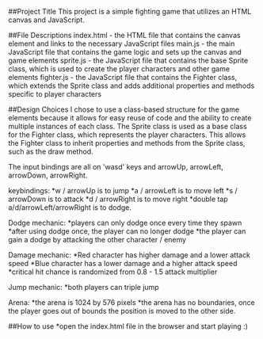 ##Project Title
This project is a simple fighting game that utilizes an HTML canvas and JavaScript.

##File Descriptions
index.html - the HTML file that contains the canvas element and links to the necessary JavaScript files
main.js - the main JavaScript file that contains the game logic and sets up the canvas and game elements
sprite.js - the JavaScript file that contains the base Sprite class, which is used to create the player characters and other game elements
fighter.js - the JavaScript file that contains the Fighter class, which extends the Sprite class and adds additional properties and methods specific to player characters

##Design Choices
I chose to use a class-based structure for the game elements because it allows for easy reuse of code and the ability to create multiple instances of each class. The Sprite class is used as a base class for the Fighter class, which represents the player characters. This allows the Fighter class to inherit properties and methods from the Sprite class, such as the draw method.

The input bindings are all on 'wasd' keys and arrowUp, arrowLeft, arrowDown, arrowRight. 

keybindings: 
*w / arrowUp is to jump
*a / arrowLeft is to move left
*s / arrowDown is to attack
*d / arrowRight is to move right
*double tap a/d/arrowLeft/arrowRight is to dodge. 

Dodge mechanic: 
*players can only dodge once every time they spawn
*after using dodge once, the player can no longer dodge
*the player can gain a dodge by attacking the other character / enemy

Damage mechanic: 
*Red character has higher damage and a lower attack speed 
*Blue character has a lower damage and a higher attack speed
*critical hit chance is randomized from 0.8 - 1.5 attack multiplier

Jump mechanic: 
*both players can triple jump

Arena: 
*the arena is 1024 by 576 pixels
*the arena has no boundaries, once the player goes out of bounds the position is moved to the other side.

##How to use
*open the index.html file in the browser and start playing :)



